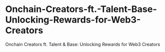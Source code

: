 # Onchain-Creators-ft.-Talent-Base-Unlocking-Rewards-for-Web3-Creators
Onchain Creators ft. Talent &amp; Base: Unlocking Rewards for Web3 Creators
